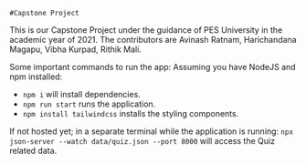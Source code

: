 `#Capstone Project`

This is our Capstone Project under the guidance of PES University in the academic year of 2021.
The contributors are Avinash Ratnam, Harichandana Magapu, Vibha Kurpad, Rithik Mali.

Some important commands to run the app:
Assuming you have NodeJS and npm installed:

- `npm i` will install dependencies.
- `npm run start` runs the application.
- `npm install tailwindcss` installs the styling components.

If not hosted yet; in a separate terminal while the application is running:
`npx json-server --watch data/quiz.json --port 8000` will access the Quiz related data.
